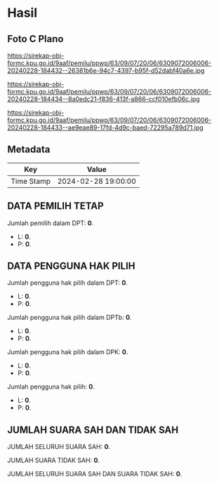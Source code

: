 # Hasil

## Foto C Plano

https://sirekap-obj-formc.kpu.go.id/9aaf/pemilu/ppwp/63/09/07/20/06/6309072006006-20240228-184432--26381b6e-94c7-4397-b95f-d52dabf40a6e.jpg

https://sirekap-obj-formc.kpu.go.id/9aaf/pemilu/ppwp/63/09/07/20/06/6309072006006-20240228-184434--8a0edc21-f836-413f-a866-ccf010efb06c.jpg

https://sirekap-obj-formc.kpu.go.id/9aaf/pemilu/ppwp/63/09/07/20/06/6309072006006-20240228-184433--ae9eae89-17fd-4d9c-baed-72295a789d71.jpg


## Metadata

| Key        | Value               |
| ---------- | ------------------- |
| Time Stamp | 2024-02-28 19:00:00 |


## DATA PEMILIH TETAP

Jumlah pemilih dalam DPT: **0**.
 * L: **0**.
 * P: **0**.

## DATA PENGGUNA HAK PILIH

Jumlah pengguna hak pilih dalam DPT: **0**.
 * L: **0**.
 * P: **0**.

Jumlah pengguna hak pilih dalam DPTb: **0**.
 * L: **0**.
 * P: **0**.

Jumlah pengguna hak pilih dalam DPK: **0**.
 * L: **0**.
 * P: **0**.

Jumlah pengguna hak pilih: **0**.
 * L: **0**.
 * P: **0**.

## JUMLAH SUARA SAH DAN TIDAK SAH

JUMLAH SELURUH SUARA SAH: **0**.

JUMLAH SUARA TIDAK SAH: **0**.

JUMLAH SELURUH SUARA SAH DAN SUARA TIDAK SAH: **0**.



